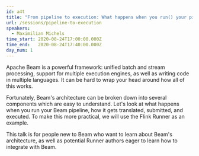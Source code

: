```yaml
---
id: a4t
title: "From pipeline to execution: What happens when you run() your pipeline?"
url: /sessions/pipeline-to-execution
speakers:
  - Maximilian Michels
time_start: 2020-08-24T17:00:00.000Z
time_end:   2020-08-24T17:40:00.000Z
day_num: 1
---
```


Apache Beam is a powerful framework: unified batch and stream processing, support for multiple execution engines, as well as writing code in multiple languages. It can be hard to wrap your head around how all of this works.

Fortunately, Beam's architecture can be broken down into several components which are easy to understand. Let's look at what happens when you run your Beam pipeline, how it gets translated, submitted, and executed. To make this more practical, we will use the Flink Runner as an example.

This talk is for people new to Beam who want to learn about Beam's architecture, as well as potential Runner authors eager to learn how to integrate with Beam.